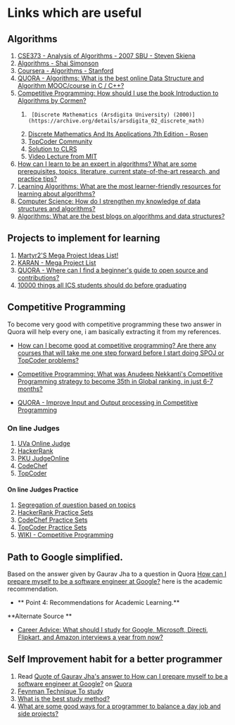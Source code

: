 # Links which are useful #
## Algorithms ##

1. [CSE373 - Analysis of Algorithms - 2007 SBU -  Steven Skiena](https://www.youtube.com/playlist?list=PL5F43156F3F22C349)
2. [Algorithms - Shai Simonson](http://www.aduni.org/courses/algorithms/index.php?view=cw)
3. [Coursera - Algorithms - Stanford](https://www.coursera.org/course/algo)
4. [QUORA - Algorithms: What is the best online Data Structure and Algorithm MOOC/course in C / C++?](http://www.quora.com/Algorithms/What-is-the-best-online-Data-Structure-and-Algorithm-MOOC-course-in-C-C++)
5. [Competitive Programming: How should I use the book Introduction to Algorithms by Cormen?](http://www.quora.com/Competitive-Programming/How-should-I-use-the-book-Introduction-to-Algorithms-by-Cormen)
    1.      [Discrete Mathematics (Arsdigita University) (2000)](https://archive.org/details/arsdigita_02_discrete_math)
    2. [Discrete Mathematics And Its Applications 7th Edition - Rosen](https://archive.org/details/DiscreteMathematicsAndItsApplications7thEdition)
    3. [TopCoder Community ](http://community.topcoder.com/tc?module=Static&d1=tutorials&d2=alg_index)
    4. [Solution to CLRS](http://www2.compute.dtu.dk/~phbi/files/teaching/solution.pdf)
    5. [Video Lecture from MIT](http://ocw.mit.edu/courses/electrical-engineering-and-computer-science/6-046j-introduction-to-algorithms-sma-5503-fall-2005/video-lectures/)
6. [How can I learn to be an expert in algorithms? What are some prerequisites, topics, literature, current state-of-the-art research, and practice tips?](http://www.quora.com/How-can-I-learn-to-be-an-expert-in-algorithms-What-are-some-prerequisites-topics-literature-current-state-of-the-art-research-and-practice-tips)
7. [Learning Algorithms: What are the most learner-friendly resources for learning about algorithms?](http://www.quora.com/Learning-Algorithms/What-are-the-most-learner-friendly-resources-for-learning-about-algorithms)
8. [Computer Science: How do I strengthen my knowledge of data structures and algorithms?](http://www.quora.com/Computer-Science/How-do-I-strengthen-my-knowledge-of-data-structures-and-algorithms)
9. [Algorithms: What are the best blogs on algorithms and data structures?](http://www.quora.com/Algorithms/What-are-the-best-blogs-on-algorithms-and-data-structures)
      


## Projects to implement for learning ##
1. [Martyr2'S Mega Project Ideas List!](http://www.dreamincode.net/forums/topic/78802-martyr2s-mega-project-ideas-list/)
2. [KARAN - Mega Project List](https://github.com/karan/Projects)
3. [QUORA - Where can I find a beginner's guide to open source and contributions?](http://www.quora.com/Where-can-I-find-a-beginners-guide-to-open-source-and-contributions)
4. [10000 things all ICS students should do before graduating ](http://tagide.com/blog/2011/06/things-ics-students-should-do-before-graduating/)

## Competitive Programming ##
To become very good with competitive programming these two answer in Quora will help every one, i am basically extracting it from my references.

* [How can I become good at competitive programming? Are there any courses that will take me one step forward before I start doing SPOJ or TopCoder problems?](http://www.quora.com/How-can-I-become-good-at-competitive-programming-Are-there-any-courses-that-will-take-me-one-step-forward-before-I-start-doing-SPOJ-or-TopCoder-problems)
* [Competitive Programming: What was Anudeep Nekkanti's Competitive Programming strategy to become 35th in Global ranking, in just 6-7 months?](http://www.quora.com/Competitive-Programming/What-was-Anudeep-Nekkantis-Competitive-Programming-strategy-to-become-35th-in-Global-ranking-in-just-6-7-months)

* [QUORA - Improve Input and Output processing in Competitive Programming](http://www.quora.com/I-completed-a-simple-question-of-taking-input-of-integers-from-Sphere-Online-Judge-SPOJ-but-my-runtime-is-0-58s-and-as-usual-the-best-runtime-is-0-00s-Why-is-there-such-a-big-difference)

### On line Judges ###
1. [UVa Online Judge](http://uva.onlinejudge.org/)
3. [HackerRank](https://www.hackerrank.com/)
4. [PKU JudgeOnline](http://poj.org/)
5. [CodeChef](http://www.codechef.com/)
6. [TopCoder](http://www.topcoder.com/)

#### On line Judges Practice ####
1. [Segregation of question based on topics](http://ahmed-aly.com/Categories.jsp)
2. [HackerRank Practice Sets](https://www.hackerrank.com/categories/algorithms/warmup)
3. [CodeChef Practice Sets](http://www.codechef.com/problems/easy/)
4. [TopCoder Practice Sets](http://community.topcoder.com/longcontest/?module=ViewPractice)
5. [WIKI - Competitive Programming ](http://en.wikipedia.org/wiki/Competitive_programming)

## Path to Google simplified. ##
Based on the answer given by Gaurav Jha to a question in Quora [How can I prepare myself to be a software engineer at Google?](http://www.quora.com/How-can-I-prepare-myself-to-be-a-software-engineer-at-Google) here is the academic recommendation.

* ** Point 4: Recommendations for Academic Learning.**

**Alternate Source **
* [Career Advice: What should I study for Google, Microsoft, Directi, Flipkart, and Amazon interviews a year from now?](http://www.quora.com/Career-Advice/What-should-I-study-for-Google-Microsoft-Directi-Flipkart-and-Amazon-interviews-a-year-from-now)

## Self Improvement habit for a better programmer ##
1. <span class="quora-content-embed" data-name="How-can-I-prepare-myself-to-be-a-software-engineer-at-Google/answer/Gaurav-Jha-9/quote/1676403">Read <a data-width="541" data-height="224" class="quora-content-link" href="http://www.quora.com/How-can-I-prepare-myself-to-be-a-software-engineer-at-Google/answer/Gaurav-Jha-9/quote/1676403" data-embed="plpgphh" data-type="quote" data-id="1676403" data-key="a2f1499177fae5a59a680e3bbc4f165f">Quote of Gaurav Jha's answer to How can I prepare myself to be a software engineer at Google?</a> on <a href="http://www.quora.com">Quora</a><script type="text/javascript" src="http://www.quora.com/widgets/content"></script></span> 
2. [Feynman Technique To study](http://www.quora.com/How-do-I-learn-faster-with-the-Feynman-Technique)
3. [What is the best study method?](http://www.quora.com/What-is-the-best-study-method)
4. [What are some good ways for a programmer to balance a day job and side projects?](http://www.quora.com/What-are-some-good-ways-for-a-programmer-to-balance-a-day-job-and-side-projects)






